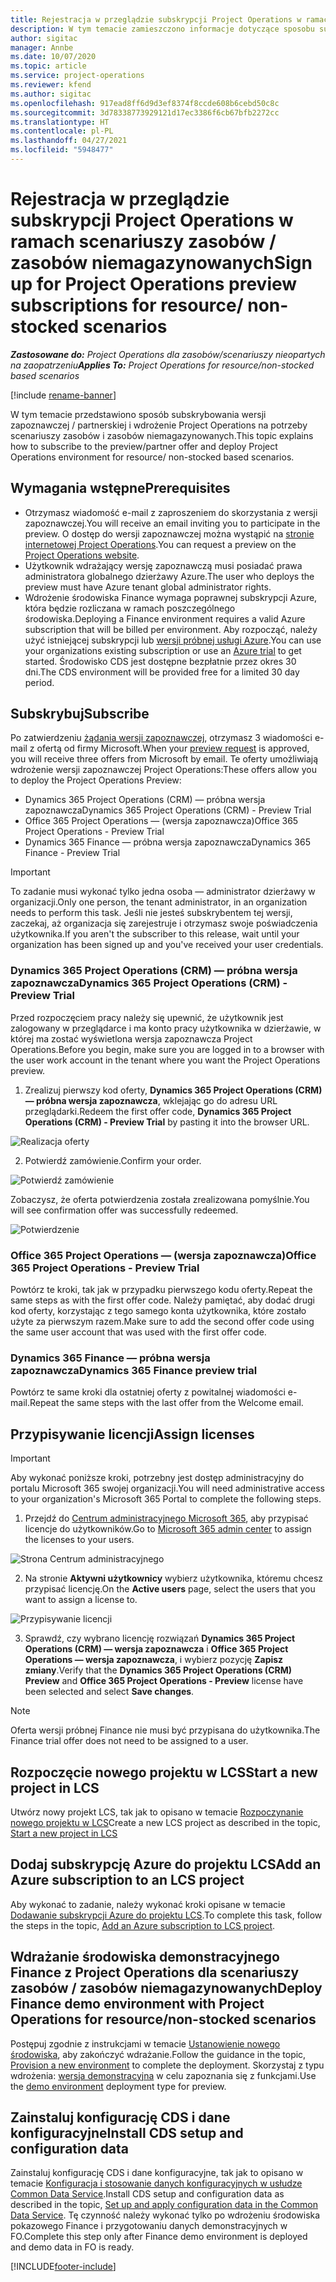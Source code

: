 ```yaml
---
title: Rejestracja w przeglądzie subskrypcji Project Operations w ramach scenariuszy zasobów / zasobów niemagazynowanych
description: W tym temacie zamieszczono informacje dotyczące sposobu subskrypcji i wdrożenia Project Operations do obsługi zasobów i zasobów niemagazynowanych.
author: sigitac
manager: Annbe
ms.date: 10/07/2020
ms.topic: article
ms.service: project-operations
ms.reviewer: kfend
ms.author: sigitac
ms.openlocfilehash: 917ead8ff6d9d3ef8374f8ccde608b6cebd50c8c
ms.sourcegitcommit: 3d78338773929121d17ec3386f6cb67bfb2272cc
ms.translationtype: HT
ms.contentlocale: pl-PL
ms.lasthandoff: 04/27/2021
ms.locfileid: "5948477"
---
```

# <a name="sign-up-for-project-operations-preview-subscriptions-for-resource-non-stocked-scenarios"></a><span data-ttu-id="e40bf-103">Rejestracja w przeglądzie subskrypcji Project Operations w ramach scenariuszy zasobów / zasobów niemagazynowanych</span><span class="sxs-lookup"><span data-stu-id="e40bf-103">Sign up for Project Operations preview subscriptions for resource/ non-stocked scenarios</span></span>

<span data-ttu-id="e40bf-104">_**Zastosowane do:** Project Operations dla zasobów/scenariuszy nieopartych na zaopatrzeniu_</span><span class="sxs-lookup"><span data-stu-id="e40bf-104">_**Applies To:** Project Operations for resource/non-stocked based scenarios_</span></span>

[!include [rename-banner](~/includes/cc-data-platform-banner.md)]

<span data-ttu-id="e40bf-105">W tym temacie przedstawiono sposób subskrybowania wersji zapoznawczej / partnerskiej i wdrożenie Project Operations na potrzeby scenariuszy zasobów i zasobów niemagazynowanych.</span><span class="sxs-lookup"><span data-stu-id="e40bf-105">This topic explains how to subscribe to the preview/partner offer and deploy Project Operations environment for resource/ non-stocked based scenarios.</span></span>

## <a name="prerequisites"></a><span data-ttu-id="e40bf-106">Wymagania wstępne</span><span class="sxs-lookup"><span data-stu-id="e40bf-106">Prerequisites</span></span>

- <span data-ttu-id="e40bf-107">Otrzymasz wiadomość e-mail z zaproszeniem do skorzystania z wersji zapoznawczej.</span><span class="sxs-lookup"><span data-stu-id="e40bf-107">You will receive an email inviting you to participate in the preview.</span></span> <span data-ttu-id="e40bf-108">O dostęp do wersji zapoznawczej można wystąpić na [stronie internetowej Project Operations](https://dynamics.microsoft.com/en-us/project-operations/overview/).</span><span class="sxs-lookup"><span data-stu-id="e40bf-108">You can request a preview on the [Project Operations website](https://dynamics.microsoft.com/en-us/project-operations/overview/).</span></span>
- <span data-ttu-id="e40bf-109">Użytkownik wdrażający wersję zapoznawczą musi posiadać prawa administratora globalnego dzierżawy Azure.</span><span class="sxs-lookup"><span data-stu-id="e40bf-109">The user who deploys the preview must have Azure tenant global administrator rights.</span></span>
- <span data-ttu-id="e40bf-110">Wdrożenie środowiska Finance wymaga poprawnej subskrypcji Azure, która będzie rozliczana w ramach poszczególnego środowiska.</span><span class="sxs-lookup"><span data-stu-id="e40bf-110">Deploying a Finance environment requires a valid Azure subscription that will be billed per environment.</span></span> <span data-ttu-id="e40bf-111">Aby rozpocząć, należy użyć istniejącej subskrypcji lub [wersji próbnej usługi Azure](https://azure.microsoft.com/en-us/free/).</span><span class="sxs-lookup"><span data-stu-id="e40bf-111">You can use your organizations existing subscription or use an [Azure trial](https://azure.microsoft.com/en-us/free/) to get started.</span></span> <span data-ttu-id="e40bf-112">Środowisko CDS jest dostępne bezpłatnie przez okres 30 dni.</span><span class="sxs-lookup"><span data-stu-id="e40bf-112">The CDS environment will be provided free for a limited 30 day period.</span></span>

## <a name="subscribe"></a><span data-ttu-id="e40bf-113">Subskrybuj</span><span class="sxs-lookup"><span data-stu-id="e40bf-113">Subscribe</span></span>

<span data-ttu-id="e40bf-114">Po zatwierdzeniu [żądania wersji zapoznawczej](https://forms.office.com/FormsPro/Pages/ResponsePage.aspx?id=v4j5cvGGr0GRqy180BHbR56j8lZs0FdAvwT75_WNFyxUMkRDV1NYQU5TNjE2VjhKOVBUNVg2R0s1NC4u), otrzymasz 3 wiadomości e-mail z ofertą od firmy Microsoft.</span><span class="sxs-lookup"><span data-stu-id="e40bf-114">When your [preview request](https://forms.office.com/FormsPro/Pages/ResponsePage.aspx?id=v4j5cvGGr0GRqy180BHbR56j8lZs0FdAvwT75_WNFyxUMkRDV1NYQU5TNjE2VjhKOVBUNVg2R0s1NC4u) is approved, you will receive three offers from Microsoft by email.</span></span> <span data-ttu-id="e40bf-115">Te oferty umożliwiają wdrożenie wersji zapoznawczej Project Operations:</span><span class="sxs-lookup"><span data-stu-id="e40bf-115">These offers allow you to deploy the Project Operations Preview:</span></span>

- <span data-ttu-id="e40bf-116">Dynamics 365 Project Operations (CRM) — próbna wersja zapoznawcza</span><span class="sxs-lookup"><span data-stu-id="e40bf-116">Dynamics 365 Project Operations (CRM) - Preview Trial</span></span>
- <span data-ttu-id="e40bf-117">Office 365 Project Operations — (wersja zapoznawcza)</span><span class="sxs-lookup"><span data-stu-id="e40bf-117">Office 365 Project Operations - Preview Trial</span></span>
- <span data-ttu-id="e40bf-118">Dynamics 365 Finance — próbna wersja zapoznawcza</span><span class="sxs-lookup"><span data-stu-id="e40bf-118">Dynamics 365 Finance - Preview Trial</span></span>

> [!IMPORTANT]
> <span data-ttu-id="e40bf-119">To zadanie musi wykonać tylko jedna osoba — administrator dzierżawy w organizacji.</span><span class="sxs-lookup"><span data-stu-id="e40bf-119">Only one person, the tenant administrator, in an organization needs to perform this task.</span></span> <span data-ttu-id="e40bf-120">Jeśli nie jesteś subskrybentem tej wersji, zaczekaj, aż organizacja się zarejestruje i otrzymasz swoje poświadczenia użytkownika.</span><span class="sxs-lookup"><span data-stu-id="e40bf-120">If you aren't the subscriber to this release, wait until your organization has been signed up and you've received your user credentials.</span></span>

### <a name="dynamics-365-project-operations-crm---preview-trial"></a><span data-ttu-id="e40bf-121">Dynamics 365 Project Operations (CRM) — próbna wersja zapoznawcza</span><span class="sxs-lookup"><span data-stu-id="e40bf-121">Dynamics 365 Project Operations (CRM) - Preview Trial</span></span> 

<span data-ttu-id="e40bf-122">Przed rozpoczęciem pracy należy się upewnić, że użytkownik jest zalogowany w przeglądarce i ma konto pracy użytkownika w dzierżawie, w której ma zostać wyświetlona wersja zapoznawcza Project Operations.</span><span class="sxs-lookup"><span data-stu-id="e40bf-122">Before you begin, make sure you are logged in to a browser with the user work account in the tenant where you want the Project Operations preview.</span></span>

1. <span data-ttu-id="e40bf-123">Zrealizuj pierwszy kod oferty, **Dynamics 365 Project Operations (CRM) — próbna wersja zapoznawcza**, wklejając go do adresu URL przeglądarki.</span><span class="sxs-lookup"><span data-stu-id="e40bf-123">Redeem the first offer code, **Dynamics 365 Project Operations (CRM) - Preview Trial** by pasting it into the browser URL.</span></span>

![Realizacja oferty](./media/16RedeemFirstOfferNew.png)

2. <span data-ttu-id="e40bf-125">Potwierdź zamówienie.</span><span class="sxs-lookup"><span data-stu-id="e40bf-125">Confirm your order.</span></span>

![Potwierdź zamówienie](./media/17ConfirmOrderNew.png)

<span data-ttu-id="e40bf-127">Zobaczysz, że oferta potwierdzenia została zrealizowana pomyślnie.</span><span class="sxs-lookup"><span data-stu-id="e40bf-127">You will see confirmation offer was successfully redeemed.</span></span>

![Potwierdzenie](./media/18OrderConfirmationNew.png)

### <a name="office-365-project-operations---preview-trial"></a><span data-ttu-id="e40bf-129">Office 365 Project Operations — (wersja zapoznawcza)</span><span class="sxs-lookup"><span data-stu-id="e40bf-129">Office 365 Project Operations - Preview Trial</span></span>

<span data-ttu-id="e40bf-130">Powtórz te kroki, tak jak w przypadku pierwszego kodu oferty.</span><span class="sxs-lookup"><span data-stu-id="e40bf-130">Repeat the same steps as with the first offer code.</span></span> <span data-ttu-id="e40bf-131">Należy pamiętać, aby dodać drugi kod oferty, korzystając z tego samego konta użytkownika, które zostało użyte za pierwszym razem.</span><span class="sxs-lookup"><span data-stu-id="e40bf-131">Make sure to add the second offer code using the same user account that was used with the first offer code.</span></span>

### <a name="dynamics-365-finance-preview-trial"></a><span data-ttu-id="e40bf-132">Dynamics 365 Finance — próbna wersja zapoznawcza</span><span class="sxs-lookup"><span data-stu-id="e40bf-132">Dynamics 365 Finance preview trial</span></span>

<span data-ttu-id="e40bf-133">Powtórz te same kroki dla ostatniej oferty z powitalnej wiadomości e-mail.</span><span class="sxs-lookup"><span data-stu-id="e40bf-133">Repeat the same steps with the last offer from the Welcome email.</span></span>

## <a name="assign-licenses"></a><span data-ttu-id="e40bf-134">Przypisywanie licencji</span><span class="sxs-lookup"><span data-stu-id="e40bf-134">Assign licenses</span></span>

> [!IMPORTANT]
> <span data-ttu-id="e40bf-135">Aby wykonać poniższe kroki, potrzebny jest dostęp administracyjny do portalu Microsoft 365 swojej organizacji.</span><span class="sxs-lookup"><span data-stu-id="e40bf-135">You will need administrative access to your organization's Microsoft 365 Portal to complete the following steps.</span></span>

1. <span data-ttu-id="e40bf-136">Przejdź do [Centrum administracyjnego Microsoft 365](https://portal.office.com/), aby przypisać licencje do użytkowników.</span><span class="sxs-lookup"><span data-stu-id="e40bf-136">Go to [Microsoft 365 admin center](https://portal.office.com/) to assign the licenses to your users.</span></span>

![Strona Centrum administracyjnego](./media/14AdminPortal.png)

2. <span data-ttu-id="e40bf-138">Na stronie **Aktywni użytkownicy** wybierz użytkownika, któremu chcesz przypisać licencję.</span><span class="sxs-lookup"><span data-stu-id="e40bf-138">On the **Active users** page, select the users that you want to assign a license to.</span></span>

![Przypisywanie licencji](./media/15AssignLicenses.png)

3. <span data-ttu-id="e40bf-140">Sprawdź, czy wybrano licencję rozwiązań **Dynamics 365 Project Operations (CRM) — wersja zapoznawcza** i **Office 365 Project Operations — wersja zapoznawcza**, i wybierz pozycję **Zapisz zmiany**.</span><span class="sxs-lookup"><span data-stu-id="e40bf-140">Verify that the **Dynamics 365 Project Operations (CRM) Preview** and **Office 365 Project Operations - Preview** license have been selected and select **Save changes**.</span></span>

> [!NOTE]
> <span data-ttu-id="e40bf-141">Oferta wersji próbnej Finance nie musi być przypisana do użytkownika.</span><span class="sxs-lookup"><span data-stu-id="e40bf-141">The Finance trial offer does not need to be assigned to a user.</span></span>

## <a name="start-a-new-project-in-lcs"></a><span data-ttu-id="e40bf-142">Rozpoczęcie nowego projektu w LCS</span><span class="sxs-lookup"><span data-stu-id="e40bf-142">Start a new project in LCS</span></span>

<span data-ttu-id="e40bf-143">Utwórz nowy projekt LCS, tak jak to opisano w temacie [Rozpoczynanie nowego projektu w LCS](create-lcs-project.md)</span><span class="sxs-lookup"><span data-stu-id="e40bf-143">Create a new LCS project as described in the topic, [Start a new project in LCS](create-lcs-project.md)</span></span>

## <a name="add-an-azure-subscription-to-an-lcs-project"></a><span data-ttu-id="e40bf-144">Dodaj subskrypcję Azure do projektu LCS</span><span class="sxs-lookup"><span data-stu-id="e40bf-144">Add an Azure subscription to an LCS project</span></span>

<span data-ttu-id="e40bf-145">Aby wykonać to zadanie, należy wykonać kroki opisane w temacie [Dodawanie subskrypcji Azure do projektu LCS](resource-add-azure-subscription-lcs-project.md).</span><span class="sxs-lookup"><span data-stu-id="e40bf-145">To complete this task, follow the steps in the topic, [Add an Azure subscription to LCS project](resource-add-azure-subscription-lcs-project.md).</span></span>

## <a name="deploy-finance-demo-environment-with-project-operations-for-resourcenon-stocked-scenarios"></a><span data-ttu-id="e40bf-146">Wdrażanie środowiska demonstracyjnego Finance z Project Operations dla scenariuszy zasobów / zasobów niemagazynowanych</span><span class="sxs-lookup"><span data-stu-id="e40bf-146">Deploy Finance demo environment with Project Operations for resource/non-stocked scenarios</span></span>

<span data-ttu-id="e40bf-147">Postępuj zgodnie z instrukcjami w temacie [Ustanowienie nowego środowiska](resource-provision-new-environment.md), aby zakończyć wdrażanie.</span><span class="sxs-lookup"><span data-stu-id="e40bf-147">Follow the guidance in the topic, [Provision a new environment](resource-provision-new-environment.md) to complete the deployment.</span></span> <span data-ttu-id="e40bf-148">Skorzystaj z typu wdrożenia: [wersja demonstracyjna](/dynamics365/fin-ops-core/dev-itpro/deployment/deploy-demo-environment) w celu zapoznania się z funkcjami.</span><span class="sxs-lookup"><span data-stu-id="e40bf-148">Use the [demo environment](/dynamics365/fin-ops-core/dev-itpro/deployment/deploy-demo-environment) deployment type for preview.</span></span> 

## <a name="install-cds-setup-and-configuration-data"></a><span data-ttu-id="e40bf-149">Zainstaluj konfigurację CDS i dane konfiguracyjne</span><span class="sxs-lookup"><span data-stu-id="e40bf-149">Install CDS setup and configuration data</span></span>

<span data-ttu-id="e40bf-150">Zainstaluj konfigurację CDS i dane konfiguracyjne, tak jak to opisano w temacie [Konfiguracja i stosowanie danych konfiguracyjnych w usłudze Common Data Service](resource-apply-pro-setup-config-data.md).</span><span class="sxs-lookup"><span data-stu-id="e40bf-150">Install CDS setup and configuration data as described in the topic, [Set up and apply configuration data in the Common Data Service](resource-apply-pro-setup-config-data.md).</span></span>
<span data-ttu-id="e40bf-151">Tę czynność należy wykonać tylko po wdrożeniu środowiska pokazowego Finance i przygotowaniu danych demonstracyjnych w FO.</span><span class="sxs-lookup"><span data-stu-id="e40bf-151">Complete this step only after Finance demo environment is deployed and demo data in FO is ready.</span></span>


[!INCLUDE[footer-include](../includes/footer-banner.md)]